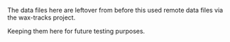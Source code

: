 The data files here are leftover from before this used remote data files via the wax-tracks project.

Keeping them here for future testing purposes.
